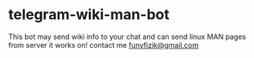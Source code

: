 # telegram-wiki-man-bot
This bot may send wiki info to your chat and can send linux MAN pages from server it works on!
contact me funyfizik@gmail.com
